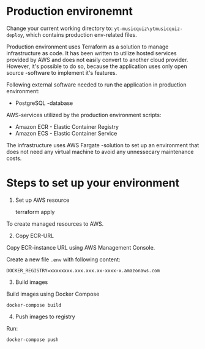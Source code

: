 # Production environemnt

Change your current working directory to: `yt-musicquiz\ytmusicquiz-deploy`, which contains production env-related files.

Production environment uses Terraform as a solution to manage infrastructure as code. It has been written to utilize hosted services provided by AWS and does not easily convert to another cloud provider. However, it's possible to do so, because the application uses only open source -software to implement it's features.

Following external software needed to run the application in production environment:
* PostgreSQL -database

AWS-services utilized by the production environment scripts:

 * Amazon ECR - Elastic Container Registry
 * Amazon ECS - Elastic Container Service

The infrastructure uses AWS Fargate -solution to set up an environment that does not need any virtual machine to avoid any unnessecary maintenance costs.


# Steps to set up your environment

1. Set up AWS resource

    terraform apply

To create managed resources to AWS.

2. Copy ECR-URL

Copy ECR-instance URL using AWS Management Console.

Create a new file `.env` with following content:

    DOCKER_REGISTRY=xxxxxxxx.xxx.xxx.xx-xxxx-x.amazonaws.com

3. Build images

Build images using Docker Compose

    docker-compose build

4. Push images to registry

Run:

    docker-compose push
